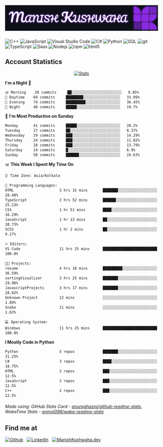 # [![header](./header.svg)](https://manishkushwaha.dev)

<p>
    <img alt="C++" src="https://img.shields.io/badge/-C%2B%2B-00427e?style=flat-square&logo=C%2B%2B&logoColor=white" />
    <img alt="JavaScript" src="https://img.shields.io/badge/-JavaScript-e19f2a?style=flat-square&logo=JavaScript&logoColor=white" />
    <img alt="Visual Studio Code" src="https://img.shields.io/badge/-Visual%20Studio%20Code-0176c5?style=flat-square&logo=visual-studio-code&logoColor=white" />
    <img alt="C#" src="https://img.shields.io/badge/-C%23-2f0073?style=flat-square&logo=C%2B%2B&logoColor=white" />
    <img alt="Python" src="https://img.shields.io/badge/-Python-356c9c?style=flat-square&logo=python&logoColor=white" />
    <img alt="SQL" src="https://img.shields.io/badge/-SQL-de8a03?style=flat-square&logo=mysql&logoColor=white" />
    <img alt="git" src="https://img.shields.io/badge/-Git-e94f32?style=flat-square&logo=git&logoColor=white" />
    <img alt="TypeScript" src="https://img.shields.io/badge/-TypeScript-0077c6?style=flat-square&logo=typescript&logoColor=white" />
    <img alt="Sass" src="https://img.shields.io/badge/-Sass-c76496?style=flat-square&logo=sass&logoColor=white" />
    <img alt="Nodejs" src="https://img.shields.io/badge/-Nodejs-519a41?style=flat-square&logo=Node.js&logoColor=white" />
    <img alt="npm" src="https://img.shields.io/badge/-NPM-c53635?style=flat-square&logo=npm&logoColor=white" />
    <img alt="html5" src="https://img.shields.io/badge/-HTML5-de4b25?style=flat-square&logo=html5&logoColor=white" />
</p>

## Account Statistics

<p align="center"> <a href="https://github-readme-stats.vercel.app/api?username=tzmanish&include_all_commits=true&count_private=true">
    <img src="https://github-readme-stats.vercel.app/api?username=tzmanish&include_all_commits=true&count_private=true&hide=stars,prs&show_icons=true&hide_title=true" alt="Stats" style="max-width:100%">
</a> </p>

<!--START_SECTION:waka-->
**I'm a Night 🦉** 

```text
🌞 Morning    20 commits     ██░░░░░░░░░░░░░░░░░░░░░░░   9.85% 
🌆 Daytime    69 commits     ████████░░░░░░░░░░░░░░░░░   33.99% 
🌃 Evening    74 commits     █████████░░░░░░░░░░░░░░░░   36.45% 
🌙 Night      40 commits     █████░░░░░░░░░░░░░░░░░░░░   19.7%

```
📅 **I'm Most Productive on Sunday** 

```text
Monday       41 commits     █████░░░░░░░░░░░░░░░░░░░░   20.2% 
Tuesday      17 commits     ██░░░░░░░░░░░░░░░░░░░░░░░   8.37% 
Wednesday    29 commits     ███░░░░░░░░░░░░░░░░░░░░░░   14.29% 
Thursday     24 commits     ███░░░░░░░░░░░░░░░░░░░░░░   11.82% 
Friday       28 commits     ███░░░░░░░░░░░░░░░░░░░░░░   13.79% 
Saturday     14 commits     █░░░░░░░░░░░░░░░░░░░░░░░░   6.9% 
Sunday       50 commits     ██████░░░░░░░░░░░░░░░░░░░   24.63%

```


📊 **This Week I Spent My Time On** 

```text
⌚︎ Time Zone: Asia/Kolkata

💬 Programming Languages: 
HTML                     3 hrs 15 mins       ███████░░░░░░░░░░░░░░░░░░   28.48% 
TypeScript               2 hrs 52 mins       ██████░░░░░░░░░░░░░░░░░░░   25.23% 
CSS                      1 hr 51 mins        ████░░░░░░░░░░░░░░░░░░░░░   16.29% 
JavaScript               1 hr 13 mins        ██░░░░░░░░░░░░░░░░░░░░░░░   10.73% 
SCSS                     1 hr 2 mins         ██░░░░░░░░░░░░░░░░░░░░░░░   9.17%

🔥 Editors: 
VS Code                  11 hrs 25 mins      █████████████████████████   100.0%

🐱‍💻 Projects: 
resume                   4 hrs 10 mins       █████████░░░░░░░░░░░░░░░░   36.59% 
sortingVisualizer        3 hrs 25 mins       ███████░░░░░░░░░░░░░░░░░░   29.96% 
JavascriptProjects       3 hrs 17 mins       ███████░░░░░░░░░░░░░░░░░░   28.82% 
Unknown Project          12 mins             ░░░░░░░░░░░░░░░░░░░░░░░░░   1.89% 
Snake                    11 mins             ░░░░░░░░░░░░░░░░░░░░░░░░░   1.63%

💻 Operating System: 
Windows                  11 hrs 25 mins      █████████████████████████   100.0%

```

**I Mostly Code in Python** 

```text
Python                   5 repos             ███████░░░░░░░░░░░░░░░░░░   31.25% 
C#                       3 repos             ████░░░░░░░░░░░░░░░░░░░░░   18.75% 
HTML                     2 repos             ███░░░░░░░░░░░░░░░░░░░░░░   12.5% 
JavaScript               2 repos             ███░░░░░░░░░░░░░░░░░░░░░░   12.5% 
C++                      2 repos             ███░░░░░░░░░░░░░░░░░░░░░░   12.5%

```



<!--END_SECTION:waka-->

###### Made using: GitHub Stats Card - [anuraghazra/github-readme-stats](https://github.com/anuraghazra/github-readme-stats), WakaTime Stats - [anmol098/waka-readme-stats](https://github.com/anmol098/waka-readme-stats)

## Find me at

[![Github](https://img.shields.io/badge/github-tzmanish-black?logo=github&style=for-the-badge)](https://github.com/tzmanish)
&nbsp;
[![LinkedIn](https://img.shields.io/badge/linkedin-tzman-0077b5?logo=linkedin&style=for-the-badge)](https://www.linkedin.com/in/tzman)
&nbsp;
[![ManishKushwaha.dev](https://img.shields.io/badge/more-ManishKushwaha.dev-red?logo=internet%20explorer&style=for-the-badge)](https://manishkushwaha.dev)
